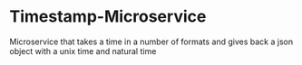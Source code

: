 # Timestamp-Microservice
Microservice that takes a time in a number of formats and gives back a json object with a unix time and natural time
